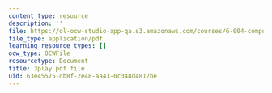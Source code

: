 ```yaml
---
content_type: resource
description: ''
file: https://ol-ocw-studio-app-qa.s3.amazonaws.com/courses/6-004-computation-structures-spring-2017/63e45575db8f2e48aa430c348d4812be_R6EzJKevAE8.pdf
file_type: application/pdf
learning_resource_types: []
ocw_type: OCWFile
resourcetype: Document
title: 3play pdf file
uid: 63e45575-db8f-2e48-aa43-0c348d4812be
---
```

